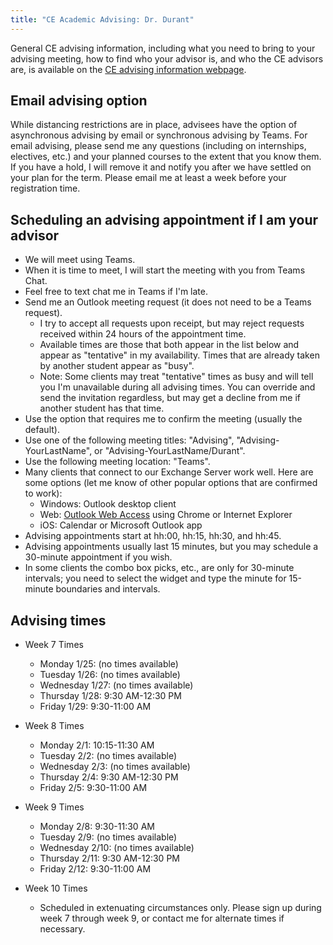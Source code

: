 ```yaml
---
title: "CE Academic Advising: Dr. Durant"
---
```


General CE advising information, including what you need to bring to your advising meeting, how to find who your advisor is, and who the CE advisors are, is available on the
[CE advising information webpage](./).

## Email advising option

While distancing restrictions are in place, advisees have the option of asynchronous advising by email or synchronous advising by Teams. For email advising, please send me any questions (including on internships, electives, etc.) and your planned courses to the extent that you know them. If you have a hold, I will remove it and notify you after we have settled on your plan for the term. Please email me at least a week before your registration time.

## Scheduling an advising appointment if I am your advisor

* We will meet using Teams.
* When it is time to meet, I will start the meeting with you from Teams Chat.
* Feel free to text chat me in Teams if I'm late.
* Send me an Outlook meeting request (it does not need to be a Teams request).
  * I try to accept all requests upon receipt, but may reject requests received within 24 hours of the appointment time.
  * Available times are those that both appear in the list below and appear as "tentative" in my availability. Times that are already taken by another student appear as "busy".
  * Note: Some clients may treat "tentative" times as busy and will tell you I'm unavailable during all advising times. You can override and send the invitation regardless, but may get a decline from me if another student has that time.
* Use the option that requires me to confirm the meeting (usually the default).
* Use one of the following meeting titles: "Advising", "Advising-YourLastName", or "Advising-YourLastName/Durant".
* Use the following meeting location: "Teams".
* Many clients that connect to our Exchange Server work well. Here are some options (let me know of other popular options that are confirmed to work):
  * Windows: Outlook desktop client
  * Web: [Outlook Web Access](https://outlook.office365.com/) using Chrome or Internet Explorer
  * iOS: Calendar or Microsoft Outlook app
* Advising appointments start at hh:00, hh:15, hh:30, and hh:45.
* Advising appointments usually last 15 minutes, but you may schedule a 30-minute appointment if you wish.
* In some clients the combo box picks, etc., are only for 30-minute intervals; you need to select the widget and type the minute for 15-minute boundaries and intervals.

## Advising times

* Week 7 Times
  * Monday 1/25: (no times available)
  * Tuesday 1/26: (no times available)
  * Wednesday 1/27: (no times available)
  * Thursday 1/28: 9:30 AM-12:30 PM
  * Friday 1/29: 9:30-11:00 AM

* Week 8 Times
  * Monday 2/1: 10:15-11:30 AM
  * Tuesday 2/2: (no times available)
  * Wednesday 2/3: (no times available)
  * Thursday 2/4: 9:30 AM-12:30 PM
  * Friday 2/5: 9:30-11:00 AM

* Week 9 Times
  * Monday 2/8: 9:30-11:30 AM
  * Tuesday 2/9: (no times available)
  * Wednesday 2/10: (no times available)
  * Thursday 2/11: 9:30 AM-12:30 PM
  * Friday 2/12: 9:30-11:00 AM

* Week 10 Times
  * Scheduled in extenuating circumstances only. Please sign up during week 7 through week 9, or contact me for alternate times if necessary.
